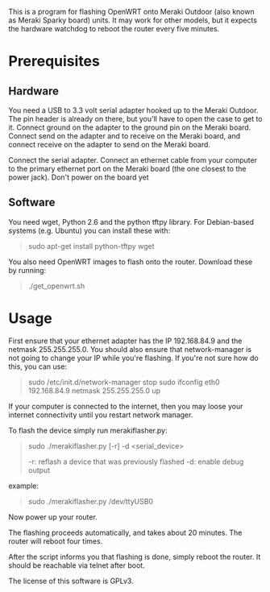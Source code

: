 This is a program for flashing OpenWRT onto Meraki Outdoor (also known as Meraki Sparky board) units. It may work for other models, but it expects the hardware watchdog to reboot the router every five minutes. 

Prerequisites
=============

Hardware
--------

You need a USB to 3.3 volt serial adapter hooked up to the Meraki Outdoor. The pin header is already on there, but you'll have to open the case to get to it. Connect ground on the adapter to the ground pin on the Meraki board. Connect send on the adapter and to receive on the Meraki board, and connect receive on the adapter to send on the Meraki board. 

Connect the serial adapter. Connect an ethernet cable from your computer to the primary ethernet port on the Meraki board (the one closest to the power jack). Don't power on the board yet

Software
--------

You need wget, Python 2.6 and the python tftpy library. For Debian-based systems (e.g. Ubuntu) you can install these with:

> sudo apt-get install python-tftpy wget

You also need OpenWRT images to flash onto the router. Download these by running:

> ./get_openwrt.sh

Usage
=====

First ensure that your ethernet adapter has the IP 192.168.84.9 and the netmask 255.255.255.0. You should also ensure that network-manager is not going to change your IP while you're flashing. If you're not sure how do this, you can use:

> sudo /etc/init.d/network-manager stop
> sudo ifconfig eth0 192.168.84.9 netmask 255.255.255.0 up

If your computer is connected to the internet, then you may loose your internet connectivity until you restart network manager.

To flash the device simply run merakiflasher.py:

> sudo ./merakiflasher.py [-r] -d <serial_device>
>  
>  -r: reflash a device that was previously flashed
>  -d: enable debug output
>  

example:

> sudo ./merakiflasher.py /dev/ttyUSB0

Now power up your router.

The flashing proceeds automatically, and takes about 20 minutes. The router will reboot four times.

After the script informs you that flashing is done, simply reboot the router. It should be reachable via telnet after boot. 

The license of this software is GPLv3.

